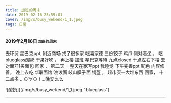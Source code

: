 ```yaml
---
title: 加班的周末
date: 2019-02-16 23:59:01
cover: /img/s/busy_wekend/1_1.jpeg
tags: 日常
---
```


#### 2019年2月16日 `加班的周末`

去环贸 星巴克ppt,
附近商场 找了很多家  吃喜家德 三份饺子  鸡爪 侧对着坐 ，
吃blueglass酸奶 干果好吃 ，
再上楼 加班 星巴克等待  九点closed 十点左右下楼 去对面711买面包 回家 ，
第二天 一整天在家写ppt 我睡觉 下午完善ppt 配色 内容修善， 
晚上去吃 华联面馆 油泼面 岐山臊子面 锅盔 ，
超市买一大堆东西 回家，
十二点多 ...⊙∀⊙！...晚安么么


![酸奶]](/img/s/busy_wekend/1_1.jpeg "blueglass")


<!-- > `高能预警：` 使用手机流量时：慎重点击，图大、耗流量，`WiFi环境下`观看

[点这里 `更多照片`](/img/s/xizang/p.html#02) -->


***